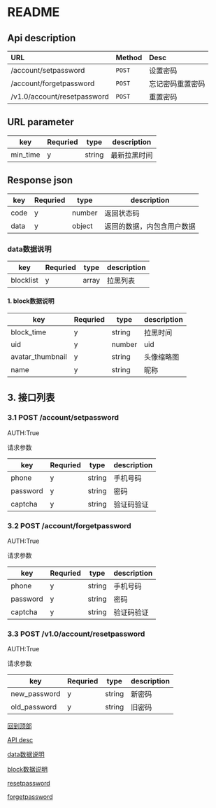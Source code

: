 # README

## Api description

URL                                   | Method | Desc
:------------------------------------ | :----- | :-------
/account/setpassword        | `POST` | 设置密码
/account/forgetpassword    | `POST` | 忘记密码重置密码
/v1.0/account/resetpassword | `POST` | 重置密码

## URL parameter

key      | Requried | type   | description
-------- | -------- | ------ | -----------
min_time | y        | string | 最新拉黑时间

## Response json

key  | Requried | type   | description
---- | -------- | ------ | -------------
code | y        | number | 返回状态码
data | y        | object | 返回的数据，内包含用户数据

### data数据说明

key       | Requried | type  | description
--------- | -------- | ----- | -----------
blocklist | y        | array | 拉黑列表

#### 1. block数据说明

key              | Requried | type   | description
---------------- | -------- | ------ | -----------
block_time       | y        | string | 拉黑时间
uid              | y        | number | uid
avatar_thumbnail | y        | string | 头像缩略图
name             | y        | string | 昵称

## 3. 接口列表

### 3.1 POST /account/setpassword

AUTH:True

请求参数

key      | Requried | type   | description
-------- | -------- | ------ | -----------
phone    | y        | string | 手机号码
password | y        | string | 密码
captcha  | y        | string | 验证码验证

### 3.2 POST /account/forgetpassword

AUTH:True

请求参数

key      | Requried | type   | description
-------- | -------- | ------ | -----------
phone    | y        | string | 手机号码
password | y        | string | 密码
captcha  | y        | string | 验证码验证

### 3.3 POST /v1.0/account/resetpassword

AUTH:True

请求参数

key          | Requried | type   | description
------------ | -------- | ------ | -----------
new_password | y        | string | 新密码
old_password | y        | string | 旧密码


[回到顶部](#readme)

[API desc](#api-description)

[data数据说明](#data数据说明)

[block数据说明](#1-block数据说明)

[resetpassword](#33-post-/v1.0/account/resetpassword)

[forgetpassword](#32)
